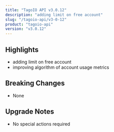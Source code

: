 ```yaml
---
title: "TagoIO API v3.0.12"
description: "adding limit on free account"
slug: "/tagoio-api/v3-0-12"
product: "tagoio-api"
version: "v3.0.12"
---
```


## Highlights

- adding limit on free account
- improving algorithm of account usage metrics

## Breaking Changes

- None

## Upgrade Notes

- No special actions required
